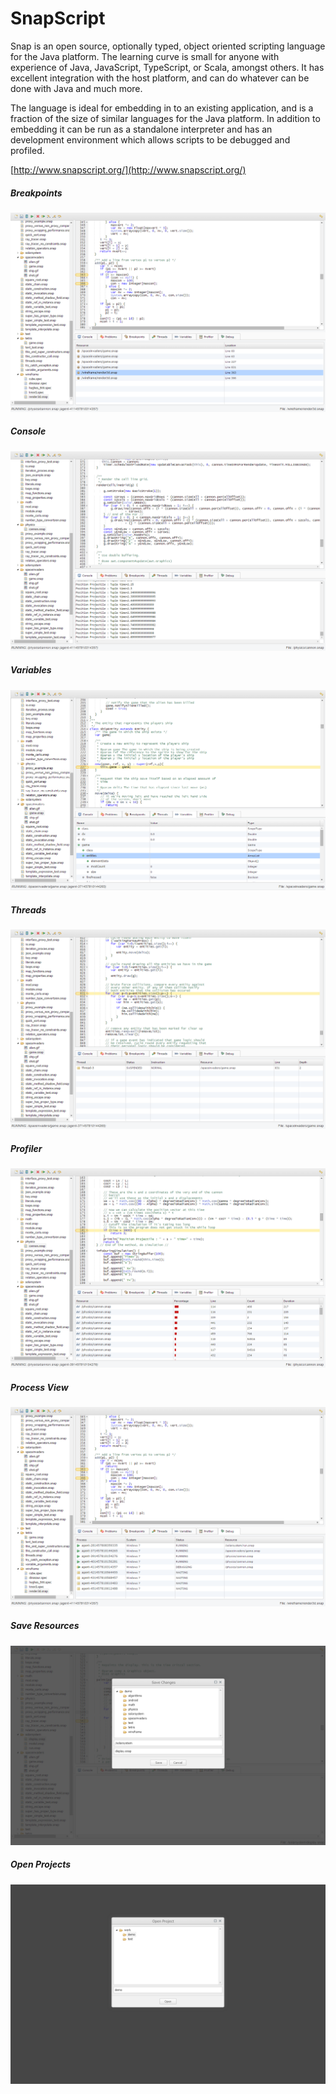 SnapScript
==============

Snap is an open source, optionally typed, object oriented scripting language for the Java platform. The learning curve is small for anyone with experience of Java, JavaScript, TypeScript, or Scala, amongst others. It has excellent integration with the host platform, and can do whatever can be done with Java and much more.

The language is ideal for embedding in to an existing application, and is a fraction of the size of similar languages for the Java platform. In addition to embedding it can be run as a standalone interpreter and has an development environment which allows scripts to be debugged and profiled.

[http://www.snapscript.org/](http://www.snapscript.org/)

##### Breakpoints
![Developer Breakpoints](https://raw.githubusercontent.com/ngallagher/snapscript/master/site/images/debugger_breakpoints.png)
##### Console
![Developer Console](https://raw.githubusercontent.com/ngallagher/snapscript/master/site/images/debugger_console.png)
##### Variables
![Developer Variables](https://raw.githubusercontent.com/ngallagher/snapscript/master/site/images/debugger_variables.png)
##### Threads
![Developer Threads](https://raw.githubusercontent.com/ngallagher/snapscript/master/site/images/debugger_threads.png)
##### Profiler
![Developer Profiler](https://raw.githubusercontent.com/ngallagher/snapscript/master/site/images/debugger_profiler.png)
##### Process View
![Developer Debug](https://raw.githubusercontent.com/ngallagher/snapscript/master/site/images/debugger_agents.png)
##### Save Resources
![Developer Debug](https://raw.githubusercontent.com/ngallagher/snapscript/master/site/images/debugger_save.png)
##### Open Projects
![Developer Debug](https://raw.githubusercontent.com/ngallagher/snapscript/master/site/images/debugger_open.png)
